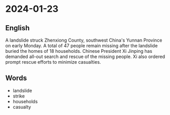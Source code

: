 # 2024-01-23

## English
A landslide struck Zhenxiong County,
southwest China's Yunnan Province on
early Monday. A total of 47 people remain
missing after the landslide buried the
homes of 18 households. Chinese
President Xi Jinping has demanded all-out
search and rescue of the missing people.
Xi also ordered prompt rescue efforts to
minimize casualties.

## Words
* landslide
* strike
* households
* casualty
